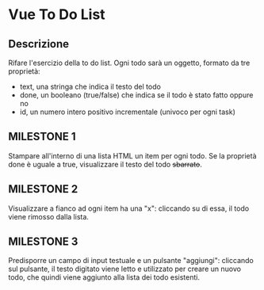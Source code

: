 # Vue To Do List
## Descrizione
Rifare l'esercizio della to do list.
Ogni todo sarà un oggetto, formato da tre proprietà:
- text, una stringa che indica il testo del todo
- done, un booleano (true/false) che indica se il todo è stato fatto oppure no
- id, un numero intero positivo incrementale  (univoco per ogni task)
## MILESTONE 1
Stampare all'interno di una lista HTML un item per ogni todo.
Se la proprietà done è uguale a true, visualizzare il testo del todo ~~sbarrato~~.
## MILESTONE 2
Visualizzare a fianco ad ogni item ha una "x": cliccando su di essa, il todo viene rimosso dalla lista.
## MILESTONE 3
Predisporre un campo di input testuale e un pulsante "aggiungi": cliccando sul pulsante, il testo digitato viene letto e utilizzato per creare un nuovo todo, che quindi viene aggiunto alla lista dei todo esistenti.